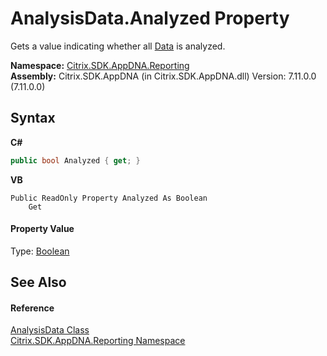 # AnalysisData.Analyzed Property 
 

Gets a value indicating whether all <a href="f19ad5e0-6bd7-d08c-4fd9-984c763ec732">Data</a> is analyzed.

**Namespace:**&nbsp;<a href="5a349796-1e47-290a-6953-6ce2117c7cbc">Citrix.SDK.AppDNA.Reporting</a><br />**Assembly:**&nbsp;Citrix.SDK.AppDNA (in Citrix.SDK.AppDNA.dll) Version: 7.11.0.0 (7.11.0.0)

## Syntax

**C#**
```csharp
public bool Analyzed { get; }
```

**VB**
```vbnet
Public ReadOnly Property Analyzed As Boolean
	Get
```


#### Property Value
Type: <a href="http://msdn2.microsoft.com/en-us/library/a28wyd50" target="_blank">Boolean</a>

## See Also


#### Reference
<a href="fe908f7b-7099-344a-b618-9df09ab9ce04">AnalysisData Class</a><br /><a href="5a349796-1e47-290a-6953-6ce2117c7cbc">Citrix.SDK.AppDNA.Reporting Namespace</a><br />